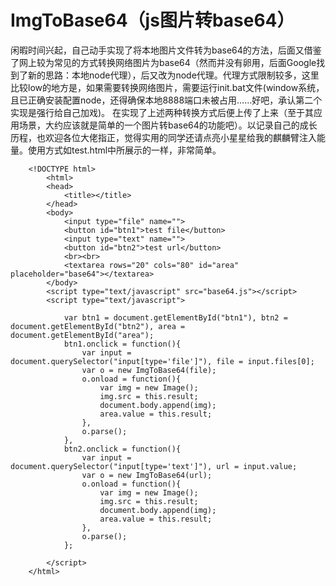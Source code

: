 # ImgToBase64（js图片转base64）
闲暇时间兴起，自己动手实现了将本地图片文件转为base64的方法，后面又借鉴了网上较为常见的方式转换网络图片为base64（然而并没有卵用，后面Google找到了新的思路：本地node代理），后又改为node代理。代理方式限制较多，这里比较low的地方是，如果需要转换网络图片，需要运行init.bat文件(window系统，且已正确安装配置node，还得确保本地8888端口未被占用……好吧，承认第二个实现是强行给自己加戏)。
在实现了上述两种转换方式后便上传了上来（至于其应用场景，大约应该就是简单的一个图片转base64的功能吧）。以记录自己的成长历程，也欢迎各位大佬指正，觉得实用的同学还请点亮小星星给我的麒麟臂注入能量。使用方式如test.html中所展示的一样，非常简单。
```
	<!DOCTYPE html>
		<html>
		<head>
			<title></title>
		</head>
		<body>
			<input type="file" name="">
			<button id="btn1">test file</button>
			<input type="text" name="">
			<button id="btn2">test url</button>
			<br><br>
			<textarea rows="20" cols="80" id="area" placeholder="base64"></textarea>
		</body>
		<script type="text/javascript" src="base64.js"></script>
		<script type="text/javascript">
			
			var btn1 = document.getElementById("btn1"), btn2 = document.getElementById("btn2"), area = document.getElementById("area");
			btn1.onclick = function(){
				var input = document.querySelector("input[type='file']"), file = input.files[0];
				var o = new ImgToBase64(file);
				o.onload = function(){
					var img = new Image();
					img.src = this.result;
					document.body.append(img);
					area.value = this.result;
				},
				o.parse();
			},
			btn2.onclick = function(){
				var input = document.querySelector("input[type='text']"), url = input.value;
				var o = new ImgToBase64(url);
				o.onload = function(){
					var img = new Image();
					img.src = this.result;
					document.body.append(img);
					area.value = this.result;
				},
				o.parse();
			};

		</script>
	</html>
```